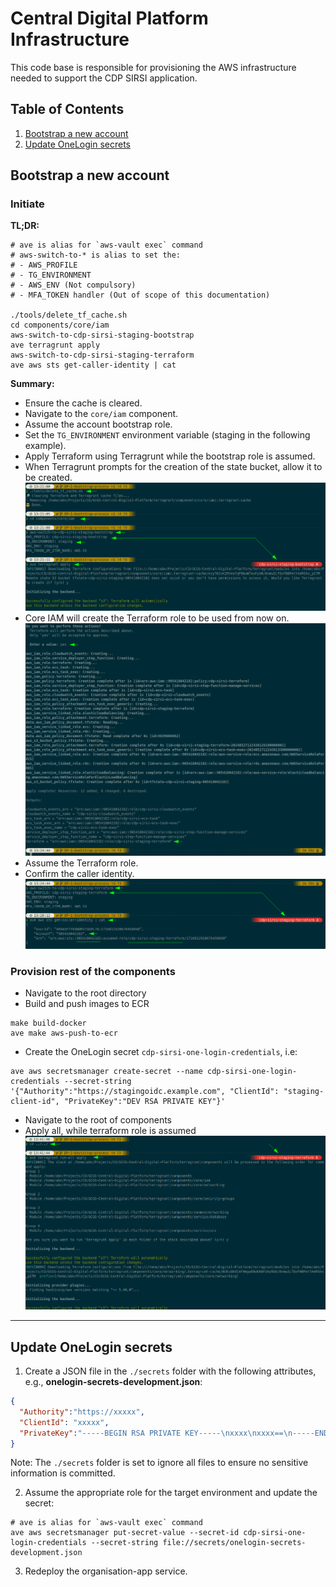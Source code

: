 # Central Digital Platform Infrastructure

This code base is responsible for provisioning the AWS infrastructure needed to support the CDP SIRSI application.

## Table of Contents
1. [Bootstrap a new account](#bootstrap-a-new-account)
2. [Update OneLogin secrets](#update-onelogin-secrets)

## Bootstrap a new account

### Initiate

**TL;DR:**
```shell
# ave is alias for `aws-vault exec` command
# aws-switch-to-* is alias to set the:
# - AWS_PROFILE
# - TG_ENVIRONMENT
# - AWS_ENV (Not compulsory)
# - MFA_TOKEN handler (Out of scope of this documentation)

./tools/delete_tf_cache.sh
cd components/core/iam
aws-switch-to-cdp-sirsi-staging-bootstrap
ave terragrunt apply
aws-switch-to-cdp-sirsi-staging-terraform
ave aws sts get-caller-identity | cat
```

**Summary:**
- Ensure the cache is cleared.
- Navigate to the `core/iam` component.
- Assume the account bootstrap role.
- Set the `TG_ENVIRONMENT` environment variable (staging in the following example).
- Apply Terraform using Terragrunt while the bootstrap role is assumed.
- When Terragrunt prompts for the creation of the state bucket, allow it to be created.
   ![bootstrap-start.png](../docs/images/infra/bootstrap-start.png)
- Core IAM will create the Terraform role to be used from now on.
   ![bootstrap-output-terraform-role.png](../docs/images/infra/bootstrap-output-terraform-role.png)
- Assume the Terraform role.
- Confirm the caller identity.
   ![bootstrao-confirm-terraform-caller.png](../docs/images/infra/bootstrao-confirm-terraform-caller.png)

### Provision rest of the components
- Navigate to the root directory
- Build and push images to ECR
```shell
make build-docker
ave make aws-push-to-ecr
```
- Create the OneLogin secret `cdp-sirsi-one-login-credentials`, i.e:
```shell
ave aws secretsmanager create-secret --name cdp-sirsi-one-login-credentials --secret-string '{"Authority":"https://stagingoidc.example.com", "ClientId": "staging-client-id", "PrivateKey":"DEV RSA PRIVATE KEY"}'
```
- Navigate to the root of components
- Apply all, while terraform role is assumed
![img.png](../docs/images/infra/terragrunt-apply-all.png)

---

## Update OneLogin secrets

1. Create a JSON file in the `./secrets` folder with the following attributes, e.g., **onelogin-secrets-development.json**:

```json
{
  "Authority":"https://xxxxx",
  "ClientId": "xxxxx",
  "PrivateKey":"-----BEGIN RSA PRIVATE KEY-----\nxxxx\nxxxx==\n-----END RSA PRIVATE KEY-----%"
}
```
Note: The `./secrets` folder is set to ignore all files to ensure no sensitive information is committed.

2. Assume the appropriate role for the target environment and update the secret:

```shell
# ave is alias for `aws-vault exec` command
ave aws secretsmanager put-secret-value --secret-id cdp-sirsi-one-login-credentials --secret-string file://secrets/onelogin-secrets-development.json 
```
3. Redeploy the organisation-app service.
